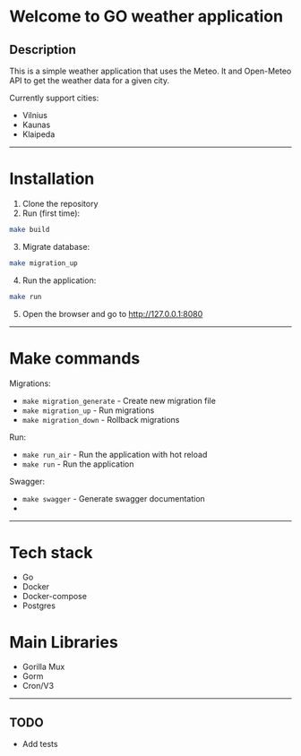 # Welcome to GO weather application

## Description

This is a simple weather application that uses the Meteo. lt and Open-Meteo API to get the weather data for a given city.

Currently support cities:
- Vilnius
- Kaunas
- Klaipeda

____

# Installation

1. Clone the repository
2. Run (first time):

```bash
make build
```

3. Migrate database:

```bash
make migration_up
```

4. Run the application:

```bash
make run
```

5. Open the browser and go to http://127.0.0.1:8080

___

# Make commands

Migrations:
- `make migration_generate` - Create new migration file
- `make migration_up` - Run migrations
- `make migration_down` - Rollback migrations

Run:
- `make run_air` - Run the application with hot reload
- `make run` - Run the application

Swagger:
- `make swagger` - Generate swagger documentation
- 
____

# Tech stack

- Go 
- Docker
- Docker-compose
- Postgres

# Main Libraries
- Gorilla Mux
- Gorm
- Cron/V3

____

## TODO
* Add tests


